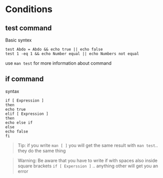 # Conditions

## test command

Basic syntex

```
test Abdo = Abdo && echo true || echo false
test 1 -eq 1 && echo Number equal || echo Numbers not equal
```

use `man test` for more information about command

## if command

syntax

```
if [ Expression ]
then
echo true
elif [ Expression ]
then
echo else if
else
echo false
fi
```

> Tip: if you write `man [ ]` you will get the same result with `man test`.. they do the same thing

> Warning: Be aware that you have to write if with spaces also inside square brackets `if [ Experssion ]` .. anything other will get you an error


